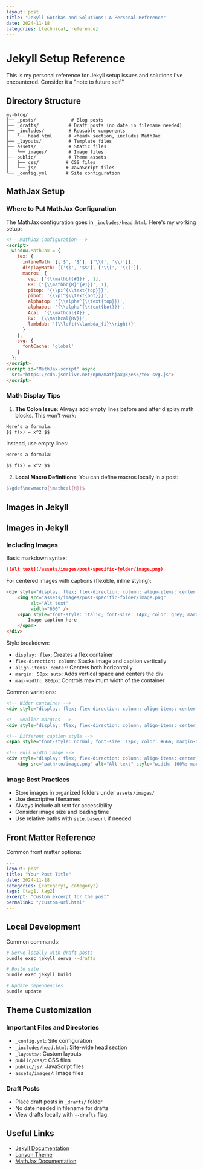```yaml
---
layout: post
title: "Jekyll Gotchas and Solutions: A Personal Reference"
date: 2024-11-18
categories: [technical, reference]
---
```


# Jekyll Setup Reference

This is my personal reference for Jekyll setup issues and solutions I've encountered. Consider it a "note to future self."

## Directory Structure

```
my-blog/
├── _posts/             # Blog posts
├── _drafts/           # Draft posts (no date in filename needed)
├── _includes/         # Reusable components
│   └── head.html      # <head> section, includes MathJax
├── _layouts/          # Template files
├── assets/            # Static files
│   └── images/        # Image files
├── public/            # Theme assets
│   ├── css/          # CSS files
│   └── js/           # JavaScript files
└── _config.yml       # Site configuration
```

## MathJax Setup

### Where to Put MathJax Configuration

The MathJax configuration goes in `_includes/head.html`. Here's my working setup:

```html
<!-- MathJax Configuration -->
<script>
  window.MathJax = {
    tex: {
      inlineMath: [['$', '$'], ['\\(', '\\)']],
      displayMath: [['$$', '$$'], ['\\[', '\\]']],
      macros: {
        vec: ['{\\mathbf{#1}}', 1],
        RR: ['{\\mathbb{R}^{#1}}', 1],
        pitop: '{\\pi^{\\text{top}}}',
        pibot: '{\\pi^{\\text{bot}}}',
        alphatop: '{\\alpha^{\\text{top}}}',
        alphabot: '{\\alpha^{\\text{bot}}}',
        Acal: '{\\mathcal{A}}',
        RV: '{\\mathcal{RV}}',
        lambdab: '{\\left(\\lambda_{i}\\right)}'
      }
    },
    svg: {
      fontCache: 'global'
    }
  };
</script>
<script id="MathJax-script" async 
  src="https://cdn.jsdelivr.net/npm/mathjax@3/es5/tex-svg.js">
</script>
```

### Math Display Tips

1. **The Colon Issue**: Always add empty lines before and after display math blocks. This won't work:
```markdown
Here's a formula:
$$ f(x) = x^2 $$
```

Instead, use empty lines:
```markdown
Here's a formula:

$$ f(x) = x^2 $$
```

2. **Local Macro Definitions**: You can define macros locally in a post:
```latex
$\gdef\newmacro{\mathcal{N}}$
```

## Images in Jekyll

## Images in Jekyll

### Including Images

Basic markdown syntax:
```markdown
![Alt text](/assets/images/post-specific-folder/image.png)
```

For centered images with captions (flexible, inline styling):
```html
<div style="display: flex; flex-direction: column; align-items: center; margin: 50px auto; max-width: 800px;">
    <img src="assets/images/post-specific-folder/image.png" 
         alt="Alt text" 
         width="600" />
    <span style="font-style: italic; font-size: 14px; color: grey; margin-top: 10px;">
        Image caption here
    </span>
</div>
```

Style breakdown:
- `display: flex`: Creates a flex container
- `flex-direction: column`: Stacks image and caption vertically
- `align-items: center`: Centers both horizontally
- `margin: 50px auto`: Adds vertical space and centers the div
- `max-width: 800px`: Controls maximum width of the container

Common variations:
```html
<!-- Wider container -->
<div style="display: flex; flex-direction: column; align-items: center; margin: 50px auto; max-width: 1000px;">

<!-- Smaller margins -->
<div style="display: flex; flex-direction: column; align-items: center; margin: 20px auto; max-width: 800px;">

<!-- Different caption style -->
<span style="font-style: normal; font-size: 12px; color: #666; margin-top: 15px;">

<!-- Full width image -->
<div style="display: flex; flex-direction: column; align-items: center; margin: 50px auto;">
    <img src="path/to/image.png" alt="Alt text" style="width: 100%; max-width: 1200px;" />
```

### Image Best Practices
- Store images in organized folders under `assets/images/`
- Use descriptive filenames
- Always include alt text for accessibility
- Consider image size and loading time
- Use relative paths with `site.baseurl` if needed

## Front Matter Reference

Common front matter options:
```yaml
---
layout: post
title: "Your Post Title"
date: 2024-11-18
categories: [category1, category2]
tags: [tag1, tag2]
excerpt: "Custom excerpt for the post"
permalink: "/custom-url.html"
---
```

## Local Development

Common commands:
```bash
# Serve locally with draft posts
bundle exec jekyll serve --drafts

# Build site
bundle exec jekyll build

# Update dependencies
bundle update
```

## Theme Customization

### Important Files and Directories
- `_config.yml`: Site configuration
- `_includes/head.html`: Site-wide head section
- `_layouts/`: Custom layouts
- `public/css/`: CSS files
- `public/js/`: JavaScript files
- `assets/images/`: Image files

### Draft Posts
- Place draft posts in `_drafts/` folder
- No date needed in filename for drafts
- View drafts locally with `--drafts` flag

## Useful Links
- [Jekyll Documentation](https://jekyllrb.com/docs/)
- [Lanyon Theme](https://github.com/poole/lanyon)
- [MathJax Documentation](https://docs.mathjax.org/)